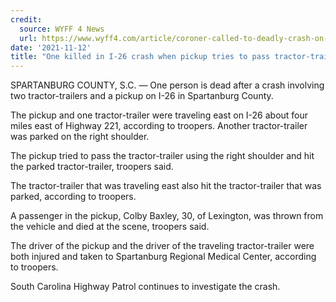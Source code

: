 ```yaml
---
credit:
  source: WYFF 4 News
  url: https://www.wyff4.com/article/coroner-called-to-deadly-crash-on-i-26-spartanburg/38227274#
date: '2021-11-12'
title: "One killed in I-26 crash when pickup tries to pass tractor-trailer on shoulder, troopers say"
---
```

SPARTANBURG COUNTY, S.C. —
One person is dead after a crash involving two tractor-trailers and a pickup on I-26 in Spartanburg County.

The pickup and one tractor-trailer were traveling east on I-26 about four miles east of Highway 221, according to troopers. Another tractor-trailer was parked on the right shoulder.

The pickup tried to pass the tractor-trailer using the right shoulder and hit the parked tractor-trailer, troopers said.

The tractor-trailer that was traveling east also hit the tractor-trailer that was parked, according to troopers.

A passenger in the pickup, Colby Baxley, 30, of Lexington, was thrown from the vehicle and died at the scene, troopers said.

The driver of the pickup and the driver of the traveling tractor-trailer were both injured and taken to Spartanburg Regional Medical Center, according to troopers.

South Carolina Highway Patrol continues to investigate the crash.
